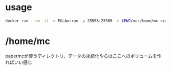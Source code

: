 # usage
```sh
docker run --rm -it -e EULA=true -p 25565:25565 -v $PWD/mc:/home/mc <image>:<tag>
```

# /home/mc
papermcが使うディレクトリ、データの永続化やらはここへのボリュームを作ればいい感じ
